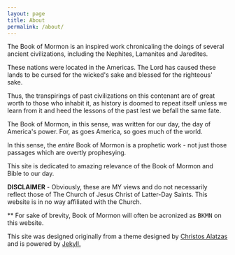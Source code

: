 ```yaml
---
layout: page
title: About
permalink: /about/
---
```


The Book of Mormon is an inspired work chronicaling the doings of several ancient civilizations, including the Nephites, Lamanites and Jaredites.

These nations were located in the Americas. The Lord has caused these lands to be cursed for the wicked's sake and blessed for the righteous' sake.

Thus, the transpirings of past civilizations on this contenant are of great worth to those who inhabit it, as history is doomed to repeat itself unless we learn from it and heed the lessons of the past lest we befall the same fate.

The Book of Mormon, in this sense, was written for our day, the day of America's power. For, as goes America, so goes much of the world.

In this sense, the *entire* Book of Mormon is a prophetic work - not just those passages which are overtly prophesying.

This site is dedicated to amazing relevance of the Book of Mormon and Bible to our day.


**DISCLAIMER** - Obviously, these are MY views and do not necessarily reflect those of The Church of Jesus Christ of Latter-Day Saints. This website is in no way affiliated with the Church.

** For sake of brevity, Book of Mormon will often be acronized as <kbd>BKMN</kbd> on this website.

<p>This site was designed originally from a theme designed by <a href="https://twitter.com/chalatz" title="Christos Alatzas twitter page">Christos Alatzas</a> and is powered by <a href="http://www.jekyllrb.com" target="_blank">Jekyll.</a></p>